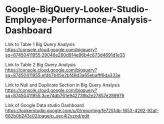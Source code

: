 # Google-BigQuery-Looker-Studio-Employee-Performance-Analysis-Dashboard

Link to Table 1 Big Query Analysis
https://console.cloud.google.com/bigquery?sq=87450411955:29046e260d914e96b4c673d4691d1e33

Link to Table 2 Big Query Analysis
https://console.cloud.google.com/bigquery?sq=87450411955:efdb7b45e2bf48d3a65ebafff6da333e

Link to Null and Duplicate Section in Big Query Analysis
https://console.cloud.google.com/bigquery?sq=87450411955:3ce74db761e942739b2e27857e289979

Link of Google Data studio Dashboard
https://lookerstudio.google.com/u/0/reporting/fe7251db-1653-4292-92af-682b0b243c02/page/p_oec4j2vzod/edit
